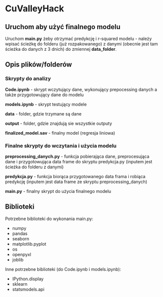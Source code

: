 # CuValleyHack
## Uruchom aby użyć finalnego modelu
Uruchom **main.py** żeby otrzymać predykcję i r-squared modelu - należy wpisać ścieżkę do folderu (już rozpakowanego) z danymi (obecnie jest tam ścieżka do danych z 3 dnich) do zmiennej **data_folder**.

## Opis plików/folderów
### Skrypty do analizy

**Code.ipynb** - skrypt wczytujący dane, wykonujący prepocessing danych a także przygotowujący dane do modelu

**models.ipynb** - skrypt testujący modele

**data** - folder, gdzie trzymane są dane

**output** - folder, gdzie znajdują sie wszystkie outputy

**finalized_model.sav** - finalny model (regresja liniowa)

### Finalne skrypty do wczytania i użycia modelu

**preprocessing_danych.py** - funkcja pobierająca dane, preprocesująca dane i przygotowująca data frame do skryptu predykcja.py (inputem jest ścieżka do folderu z danymi) 

**predykcja.py** - funkcja biorąca przygotowanego data frama i robiąca predykcję (inputem jest data frame ze skryptu  preprocessing_danych)

**main.py** - finalny skrypt do użycia finalnego modelu

## Biblioteki
Potrzebne biblioteki do wykonania main.py: 
- numpy 
- pandas
- seaborn
- matplotlib.pyplot
- os
- openpyxl
- joblib

Inne potrzebne biblioteki (do Code.ipynb i models.ipynb):
- IPython.display
- sklearn
- statsmodels.api
